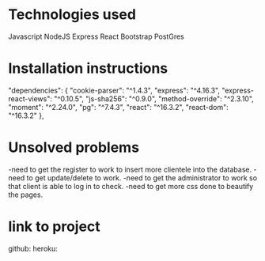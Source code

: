 # Technologies used
Javascript
NodeJS
Express
React
Bootstrap
PostGres

# Installation instructions
  "dependencies": {
    "cookie-parser": "^1.4.3",
    "express": "^4.16.3",
    "express-react-views": "^0.10.5",
    "js-sha256": "^0.9.0",
    "method-override": "^2.3.10",
    "moment": "^2.24.0",
    "pg": "^7.4.3",
    "react": "^16.3.2",
    "react-dom": "^16.3.2"
  },

# Unsolved problems

-need to get the register to work to insert more clientele into the database.
-need to get update/delete to work.
-need to get the administrator to work so that client is able to log in to check.
-need to get more css done to beautify the pages.

# link to project
github: 
heroku: 
